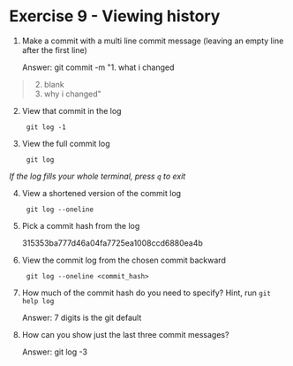 # Exercise 9 - Viewing history

1. Make a commit with a multi line commit message
   (leaving an empty line after the first line)
   
    Answer:
    git commit -m "1. what i changed
>   2. blank
>   3. why i changed"

2. View that commit in the log

        git log -1

3. View the full commit log

        git log

*If the log fills your whole terminal, press `q` to exit*

4. View a shortened version of the commit log

        git log --oneline

5. Pick a commit hash from the log

   315353ba777d46a04fa7725ea1008ccd6880ea4b

6. View the commit log from the chosen commit backward

        git log --oneline <commit_hash>

7. How much of the commit hash do you need to specify? Hint, run `git help log`

   Answer:
   7 digits is the git default

8. How can you show just the last three commit messages?

   Answer:
   git log -3

